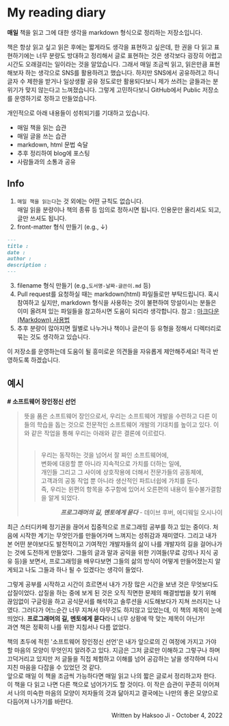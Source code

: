 # My reading diary

**매일** 책을 읽고 그에 대한 생각을 markdown 형식으로 정리하는 저장소입니다.


책은 항상 읽고 싶고 읽은 후에는 짧게라도 생각을 표현하고 싶은데, 한 권을 다 읽고 표현하기에는 너무 분량도 방대하고 정리해서 글로 표현하는 것은 생각보다 굉장히 어렵고 시간도 오래걸리는 일이라는 것을 알았습니다.
그래서 매일 조금씩 읽고, 읽은만큼 표현해보자 하는 생각으로 SNS를 활용하려고 했습니다.
하지만 SNS에서 공유하려고 하니 글자 수 제한을 받거나 일상생활 공유 정도로만 활용되다보니 제가 쓰려는 글들과는 분위기가 맞지 않는다고 느껴졌습니다.
그렇게 고민하다보니 GitHub에서 Public 저장소를 운영하기로 정하고 만들었습니다.

개인적으로 아래 내용들이 성취되기를 기대하고 있습니다.
- 매일 책을 읽는 습관
- 매일 글을 쓰는 습관
- markdown, html 문법 숙달
- 추후 정리하여 blog에 포스팅
- 사람들과의 소통과 공유


## Info
1) `매일 책을 읽는다`는 것 외에는 어떤 규칙도 없습니다.<br>
매일 읽을 분량이나 책의 종류 등 임의로 정하시면 됩니다.
인용문만 올리셔도 되고, 글만 쓰셔도 됩니다.
2) front-matter 형식 만들기 (e.g., ↓)
```markdown
---
title :
date :
author :
description : 
---
```
3) filename 형식 만들기 (e.g.,`도서명-날짜-글쓴이.md` 등)
4) Pull request를 요청하실 때는 markdown(html) 파일들로만 부탁드립니다. 혹시 참여하고 싶지만, markdown 형식을 사용하는 것이 불편하여 망설이시는 분들은 이미 올려져 있는
파일들을 참고하시면 도움이 되리라 생각합니다.
참고 : [마크다운(Markdown) 사용법](https://gist.github.com/ihoneymon/652be052a0727ad59601.js)
5) 추후 분량이 많아지면 월별로 나누거나 책이나 글쓴이 등 유형을 정해서 디렉터리로 묶는 것도 생각하고 있습니다.

이 저장소를 운영하는데 도움이 될 흥미로운 의견들을 자유롭게 제안해주세요! 적극 반영하도록 하겠습니다.


## 예시
**# 소프트웨어 장인정신 선언**

><div align="left">뜻을 품은 소프트웨어 장인으로서, 우리는 소프트웨어 개발을 수련하고 다른 이들의 학습을 돕는 것으로 전문적인 소프트웨어 개발의 기대치를 높이고 있다. 이와 같은 작업을 통해 우리는 아래와 같은 결론에 이르렀다.</div>
><br>
>
>>우리는 동작하는 것을 넘어서 잘 짜인 소프트웨어에,<br>
>>변화에 대응할 뿐 아니라 지속적으로 가치를 더하는 일에,<br>
>>개인들 그리고 그 사이에 상호작용에 더해서 전문가들의 공동체에,<br>
>>고객과의 공동 작업 뿐 아니라 생산적인 파트너쉽에 가치를 둔다.<br>
>>즉, 우리는 왼편의 항목을 추구함에 있어서 오른편의 내용이 필수불가결함을 알게 되었다.
>
><div align="right"><strong><i>프로그래머의 길, 멘토에게 묻다</i></strong> - 데이브 후버, 에디웨일 오시나이</div>
  

최근 스터디카페 정기권을 끊어서 집중적으로 프로그래밍 공부를 하고 있는 중이다. 처음에 시작한 계기는 무엇인가를 만들어가며 느껴지는 성취감과 재미였다. 그리고 내가 본 어떤 분야보다도 
발전적이고 기여적인 개발자들의 삶이 나를 개발자의 길을 걸어나가는 것에 도전하게 만들었다. 그들의 글과 말과 공익을 위한 기여들(무료 강의나 지식 공유 등)을 보면서, 프로그래밍을 배우다보면
그들의 삶의 방식이 어떻게 만들어졌는지 알게되고 나도 그들과 하나 될 수 있겠다는 생각이 들었다.  

그렇게 공부를 시작하고 시간이 흐르면서 내가 가장 많은 시간을 보낸 것은 무엇보다도 삽질이었다. 삽질을 하는 중에 보게 된 것은 오직 직면한 문제의 해결방법을 찾기 위해 끊임없이 구글링을 
하고 공식문서를 해석하고 솔루션을 시도해보다가 지쳐 쓰러지는 나였다. 그러다가 어느순간 너무 지쳐서 아무것도 하지않고 있었는데, 이 책의 제목이 눈에 띄었다. **프로그래머의 길, 멘토에게 묻다**라니
너무 상황에 딱 맞는 제목이 아닌가!  
과연 책은 정확히 나를 위한 지침서나 다름 없었다.  
  
책의 초두에 적힌 '소프트웨어 장인정신 선언'은 내가 앞으로의 긴 여정에 가지고 가야 할 마음의 모양이 무엇인지 알려주고 있다. 지금은 그저 글로만 이해하고 그렇구나 하며 끄덕거리고 있지만 
저 글들을 직접 체험하고 이해를 넘어 공감하는 날을 생각하며 다시 지친 마음을 다잡을 수 있었던 것 같다.  
앞으로 매일 이 책을 조금씩 가능하다면 매일 읽고 나의 짧은 글로서 정리하고자 한다. 이 책을 다 읽고 나면 다른 책으로 넘어가기도 할 것이다. 이 작은 습관이 꾸준히 이어져서 나의 미숙한
마음의 모양이 저자들의 것과 닮아지고 결국에는 나만의 좋은 모양으로 다듬어져 나가기를 바란다. 

<div align="right">Written by Haksoo Ji - October 4, 2022</div>
